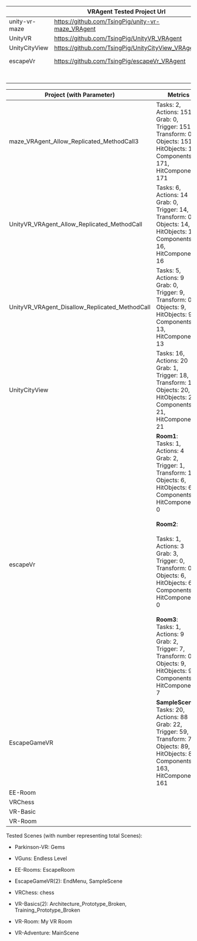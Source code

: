 



|               | VRAgent Tested Project Url                        | Originial Project Url                                  |
| ------------- | ------------------------------------------------- | ------------------------------------------------------ |
| unity-vr-maze | https://github.com/TsingPig/unity-vr-maze_VRAgent | https://sites.google.com/view/vrguide2023              |
| UnityVR       | https://github.com/TsingPig/UnityVR_VRAgent       | https://sites.google.com/view/vrguide2023              |
| UnityCityView | https://github.com/TsingPig/UnityCityView_VRAgent | https://sites.google.com/view/vrguide2023              |
| escapeVr      | https://github.com/TsingPig/escapeVr_VRAgent      | https://github.com/milocartal/escapeVr [Unaccessiable] |
|               |                                                   |                                                        |
|               |                                                   |                                                        |
|               |                                                   |                                                        |
|               |                                                   |                                                        |
|               |                                                   |                                                        |
|               |                                                   |                                                        |

| Project (with Parameter)                       | Metrics                                                      | Coverage                                                     | Url                                                          |
| ---------------------------------------------- | ------------------------------------------------------------ | ------------------------------------------------------------ | ------------------------------------------------------------ |
| maze_VRAgent_Allow_Replicated_MethodCall3      | Tasks: 2, Actions: 151<br/>Grab: 0, Trigger: 151, Transform: 0<br/>Objects: 151, HitObjects: 145<br/>Components: 171, HitComponents: 171 | Line coverage: 84.8% (213 of 251)<br />Method coverage:85.2% (29 of 34) | [Summary - Coverage Report](https://tsingpig.github.io/files/Experiment_Result/maze_VRAgent_Allow_Replicated_MethodCall3/Report/index.html) |
| UnityVR_VRAgent_Allow_Replicated_MethodCall    | Tasks: 6, Actions: 14<br/>Grab: 0, Trigger: 14, Transform: 0<br/>Objects: 14, HitObjects: 12<br/>Components: 16, HitComponents: 16 | Line coverage: 85.1% (46 of 54)<br />Method coverage: 92.3% (12 of 13) | [Summary - Coverage Report](https://tsingpig.github.io/files/Experiment_Result/UnityVR_VRAgent_Allow_Replicated_MethodCall/Report/index.html) |
| UnityVR_VRAgent_Disallow_Replicated_MethodCall | Tasks: 5, Actions: 9<br/>Grab: 0, Trigger: 9, Transform: 0<br/>Objects: 9, HitObjects: 9<br/>Components: 13, HitComponents: 13 | Line coverage: 68.5% (37 of 54)<br />Method coverage: 84.6% (11 of 13) | [Summary - Coverage Report](https://tsingpig.github.io/files/Experiment_Result/UnityVR_VRAgent_Disallow_Replicated_MethodCall/Report/index.html) |
| UnityCityView                                  | Tasks: 16, Actions: 20<br/>Grab: 1, Trigger: 18, Transform: 1<br/>Objects: 20, HitObjects: 20<br/>Components: 21, HitComponents: 21 | Line coverage: 93% (148 of 159)<br />Method coverage:100% (37 of 37) | [Summary - Coverage Report](https://tsingpig.github.io/files/Experiment_Result/UnityCityView_VRAgent/Report/index.html) |
| escapeVr                                       | **Room1**: <br />Tasks: 1, Actions: 4<br/>Grab: 2, Trigger: 1, Transform: 1<br/>Objects: 6, HitObjects: 6<br/>Components: 0, HitComponents: 0<br /><br />**Room2**:<br /><br />Tasks: 1, Actions: 3<br/>Grab: 3, Trigger: 0, Transform: 0<br/>Objects: 6, HitObjects: 6<br/>Components: 0, HitComponents: 0<br /><br />**Room3**: <br />Tasks: 1, Actions: 9<br/>Grab: 2, Trigger: 7, Transform: 0<br/>Objects: 9, HitObjects: 9<br/>Components: 7, HitComponents: 7 | Line coverage: 100% (106 of 106)<br />Method coverage: 100% (19 of 19) | [Summary - Coverage Report](https://tsingpig.github.io/files/Experiment_Result/escapeVr_VRAgent/Report/index.html) |
| EscapeGameVR                                   | **SampleScene**<br />Tasks: 20, Actions: 88<br/>Grab: 22, Trigger: 59, Transform: 7<br/>Objects: 89, HitObjects: 89<br/>Components: 163, HitComponents: 161 |                                                              |                                                              |
| EE-Room                                        |                                                              |                                                              |                                                              |
| VRChess                                        |                                                              |                                                              |                                                              |
| VR-Basic                                       |                                                              |                                                              |                                                              |
| VR-Room                                        |                                                              |                                                              |                                                              |

Tested Scenes (with number representing total Scenes):

- Parkinson-VR: Gems
- VGuns: Endless Level
- EE-Rooms: EscapeRoom
- EscapeGameVR(2): EndMenu, SampleScene
- VRChess: chess
- VR-Basics(2): Architecture_Prototype_Broken, Training_Prototype_Broken

- VR-Room: My VR Room

- VR-Adventure: MainScene